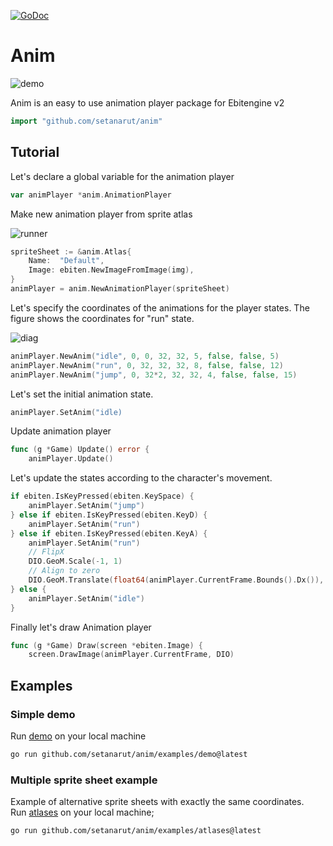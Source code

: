 [![GoDoc](https://godoc.org/github.com/setanarut/anim?status.svg)](https://pkg.go.dev/github.com/setanarut/anim)

# Anim

![demo](https://github.com/user-attachments/assets/15fb4ef9-00a6-412d-af5f-67ff9fa1fb4c)

Anim is an easy to use animation player package for Ebitengine v2

```Go
import "github.com/setanarut/anim"
```

## Tutorial

Let's declare a global variable for the animation player

```Go
var animPlayer *anim.AnimationPlayer
```

Make new animation player from sprite atlas

![runner](https://github.com/user-attachments/assets/54871498-ae7b-4107-adf4-e292aaff47e7)

```Go
spriteSheet := &anim.Atlas{
	Name:  "Default",
	Image: ebiten.NewImageFromImage(img),
}
animPlayer = anim.NewAnimationPlayer(spriteSheet)
```

Let's specify the coordinates of the animations for the player states.
The figure shows the coordinates for "run" state.

![diag](https://github.com/user-attachments/assets/316be3e7-102f-4d3f-b126-637cda387253)


```Go
animPlayer.NewAnim("idle", 0, 0, 32, 32, 5, false, false, 5)
animPlayer.NewAnim("run", 0, 32, 32, 32, 8, false, false, 12)
animPlayer.NewAnim("jump", 0, 32*2, 32, 32, 4, false, false, 15)
```

Let's set the initial animation state.

```Go
animPlayer.SetAnim("idle)
```

Update animation player

```Go
func (g *Game) Update() error {
	animPlayer.Update()
```

Let's update the states according to the character's movement.

```Go
if ebiten.IsKeyPressed(ebiten.KeySpace) {
	animPlayer.SetAnim("jump")
} else if ebiten.IsKeyPressed(ebiten.KeyD) {
	animPlayer.SetAnim("run")
} else if ebiten.IsKeyPressed(ebiten.KeyA) {
	animPlayer.SetAnim("run")
	// FlipX
	DIO.GeoM.Scale(-1, 1)
	// Align to zero
	DIO.GeoM.Translate(float64(animPlayer.CurrentFrame.Bounds().Dx()), 0)
} else {
	animPlayer.SetAnim("idle")
}
```

Finally let's draw Animation player

```Go
func (g *Game) Draw(screen *ebiten.Image) {
	screen.DrawImage(animPlayer.CurrentFrame, DIO)
```

## Examples

### Simple demo

Run [demo](./examples/demo/) on your local machine

```zsh
go run github.com/setanarut/anim/examples/demo@latest
```
### Multiple sprite sheet example

Example of alternative sprite sheets with exactly the same coordinates.  
Run [atlases](./examples/atlases/) on your local machine;

```zsh
go run github.com/setanarut/anim/examples/atlases@latest
```
